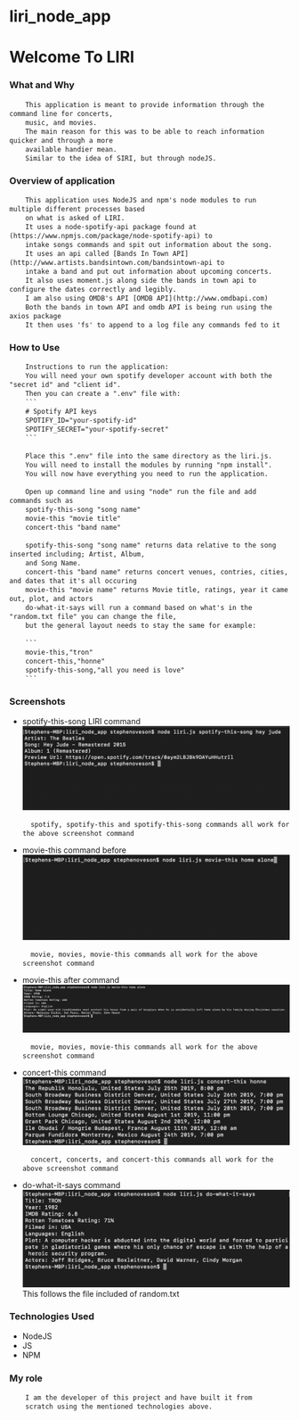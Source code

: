 # liri_node_app

# Welcome To LIRI

### What and Why
        This application is meant to provide information through the command line for concerts, 
        music, and movies.
        The main reason for this was to be able to reach information quicker and through a more 
        available handier mean.
        Similar to the idea of SIRI, but through nodeJS.

### Overview of application
        This application uses NodeJS and npm's node modules to run multiple different processes based 
        on what is asked of LIRI.
        It uses a node-spotify-api package found at (https://www.npmjs.com/package/node-spotify-api) to 
        intake songs commands and spit out information about the song.
        It uses an api called [Bands In Town API](http://www.artists.bandsintown.com/bandsintown-api to 
        intake a band and put out information about upcoming concerts.
        It also uses moment.js along side the bands in town api to configure the dates correctly and legibly.
        I am also using OMDB's API [OMDB API](http://www.omdbapi.com)
        Both the bands in town API and omdb API is being run using the axios package
        It then uses 'fs' to append to a log file any commands fed to it

### How to Use
        Instructions to run the application:
        You will need your own spotify developer account with both the "secret id" and "client id".
        Then you can create a ".env" file with:
        ```
        # Spotify API keys
        SPOTIFY_ID="your-spotify-id"
        SPOTIFY_SECRET="your-spotify-secret"
        ```

        Place this ".env" file into the same directory as the liri.js.
        You will need to install the modules by running "npm install".
        You will now have everything you need to run the application.

        Open up command line and using "node" run the file and add commands such as
        spotify-this-song "song name"
        movie-this "movie title"
        concert-this "band name"

        spotify-this-song "song name" returns data relative to the song inserted including; Artist, Album, 
        and Song Name.
        concert-this "band name" returns concert venues, contries, cities, and dates that it's all occuring
        movie-this "movie name" returns Movie title, ratings, year it came out, plot, and actors
        do-what-it-says will run a command based on what's in the "random.txt file" you can change the file, 
        but the general layout needs to stay the same for example:

        ```
        movie-this,"tron"
        concert-this,"honne"
        spotify-this-song,"all you need is love"
        ```


### Screenshots
* spotify-this-song LIRI command
![spotify-this-song screenshot](./assets/screenshots/spotify-this-song.png)

        spotify, spotify-this and spotify-this-song commands all work for the above screenshot command

* movie-this command before
![movie-this](./assets/screenshots/beforecommand.png)

        movie, movies, movie-this commands all work for the above screenshot command


* movie-this after command
![movie-this](./assets/screenshots/command.png)

        movie, movies, movie-this commands all work for the above screenshot command

* concert-this command
![concert-this](./assets/screenshots/concert-this.png)

        concert, concerts, and concert-this commands all work for the above screenshot command

* do-what-it-says command
![do-what-it-says](./assets/screenshots/do-what-it-says.png)
        This follows the file included of random.txt


### Technologies Used
* NodeJS
* JS
* NPM

### My role

        I am the developer of this project and have built it from 
        scratch using the mentioned technologies above.
